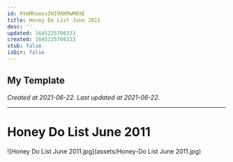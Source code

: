 ```yaml
---
id: RYmMhomssINI9RKMwM0XE
title: Honey Do List June 2011
desc: ''
updated: 1645225706333
created: 1645225706333
stub: false
isDir: false
---
```

My Template
---

_Created at 2021-06-22._
_Last updated at 2021-06-22._




---

# Honey Do List June 2011


![Honey Do List June 2011.jpg](assets/Honey-Do List June 2011.jpg)

